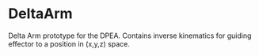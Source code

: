 # DeltaArm
Delta Arm prototype for the DPEA. Contains inverse kinematics for guiding effector to a position in (x,y,z) space.
